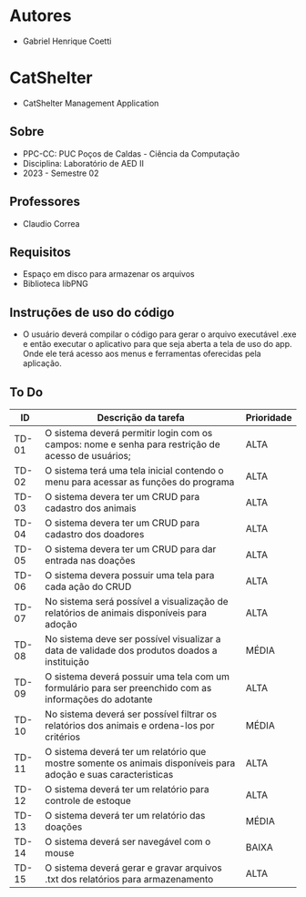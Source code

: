# Autores
- Gabriel Henrique Coetti

# CatShelter
- CatShelter Management Application 

## Sobre
- PPC-CC: PUC Poços de Caldas - Ciência da Computação
- Disciplina: Laboratório de AED II
- 2023 - Semestre 02

## Professores
- Claudio Correa

## Requisitos 
- Espaço em disco para armazenar os arquivos
- Biblioteca libPNG

## Instruções de uso do código
 - O usuário deverá compilar o código para gerar o arquivo executável .exe e então executar o aplicativo para que seja aberta a tela de uso do app. Onde ele terá acesso aos menus e ferramentas oferecidas pela aplicação.
 
## To Do
| ID | Descrição da tarefa| Prioridade |
|---------|-----------------------------------------|----|
|TD-01| O sistema deverá permitir login com os campos: nome e senha para restrição de acesso de usuários; | ALTA |
|TD-02| O sistema terá uma tela inicial contendo o menu para acessar as funções do programa | ALTA |
|TD-03| O sistema devera ter um CRUD para cadastro dos animais  | ALTA |
|TD-04| O sistema devera ter um CRUD para cadastro dos doadores | ALTA |
|TD-05| O sistema devera ter um CRUD para dar entrada nas doações | ALTA |
|TD-06| O sistema devera possuir uma tela para cada ação do CRUD  | ALTA |
|TD-07| No sistema será possível a visualização de relatórios de animais disponíveis para adoção | ALTA |
|TD-08| No sistema deve ser possível visualizar a data de validade dos produtos doados a instituição | MÉDIA |
|TD-09| O sistema deverá possuir uma tela com um formulário para ser preenchido com as informações do adotante | ALTA |
|TD-10| No sistema deverá ser possível filtrar os relatórios dos animais e ordena-los por critérios | MÉDIA |
|TD-11| O sistema deverá ter um relatório que mostre somente os animais disponíveis para adoção e suas caracteristicas | ALTA |
|TD-12| O sistema deverá ter um relatório para controle de estoque | ALTA |
|TD-13| O sistema deverá ter um relatório das doações | MÉDIA |
|TD-14| O sistema deverá ser navegável com o mouse | BAIXA |
|TD-15| O sistema deverá gerar e gravar arquivos .txt dos relatórios para armazenamento | ALTA |

